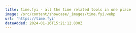 ```yaml
---
title: time.fyi - all the time related tools in one place
image: /src/content/showcase/_images/time.fyi.webp
url: 'https://time.fyi'
dateAdded: 2024-01-16T15:21:12.000Z
---
```


